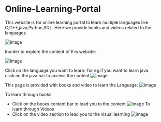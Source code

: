 # Online-Learning-Portal
This website is for online learning portal to learn multiple languages like C,C++,java,Python,SQL .Here we provide books and videos related to the languages

![image](https://github.com/Roshni383/Online-Learning-Portal/assets/134057784/cec91fdf-1cc8-45e3-b0f6-2f27e5b3137c)

Inorder to explore the content of this website:

![image](https://github.com/Roshni383/Online-Learning-Portal/assets/134057784/3525a743-fe08-4974-a03a-127e03b87aed)

Click on the language you want to learn:
 For eg:if you want to learn java
        click on the java bar to access the content
![image](https://github.com/Roshni383/Online-Learning-Portal/assets/134057784/5aab03d9-4c18-4f81-b4be-c18d718841f9)

This page is provided with books and video to learn the Language:
 ![image](https://github.com/Roshni383/Online-Learning-Portal/assets/134057784/a10ac178-c553-4738-965a-8540b75fd87c)

To learn through books 
  * Click on the books content bar to lead you to the content
    ![image](https://github.com/Roshni383/Online-Learning-Portal/assets/134057784/c95acc84-9aec-4d9c-8c27-7f675002cc57)
To learn through Videos
 * Click on the video section to lead you to the visual learning
   ![image](https://github.com/Roshni383/Online-Learning-Portal/assets/134057784/af22bce9-94d5-4ac0-8f91-0ccd4e18134d)

    



